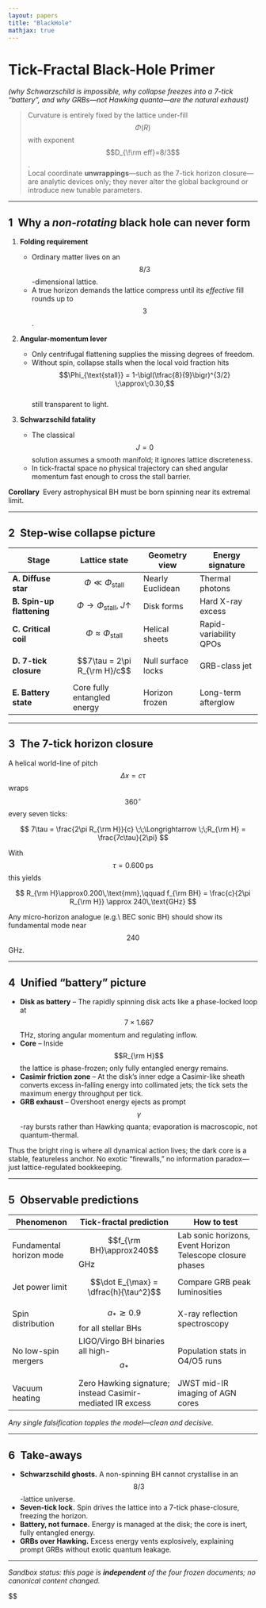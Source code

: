 ```yaml
---
layout: papers
title: "BlackHole"
mathjax: true
---
```


# Tick-Fractal Black-Hole Primer  
*(why Schwarzschild is impossible, why collapse freezes into a 7-tick “battery”, and why GRBs—­not Hawking quanta—are the natural exhaust)*

> Curvature is entirely fixed by the lattice under-fill $$\Phi(R)$$ with exponent $$D_{\!\rm eff}=8/3$$.  
> Local coordinate **unwrappings**—such as the 7-tick horizon closure—are analytic devices only; they never alter the global background or introduce new tunable parameters.

---

## 1 Why a *non-rotating* black hole can never form  

1. **Folding requirement**  
   * Ordinary matter lives on an $$8/3$$-dimensional lattice.  
   * A true horizon demands the lattice compress until its *effective* fill rounds up to $$3$$.

2. **Angular-momentum lever**  
   * Only centrifugal flattening supplies the missing degrees of freedom.  
   * Without spin, collapse stalls when the local void fraction hits  
     $$\Phi_{\text{stall}} = 1-\bigl(\tfrac{8}{9}\bigr)^{3/2} \;\approx\;0.30,$$  
     still transparent to light.

3. **Schwarzschild fatality**  
   * The classical $$J=0$$ solution assumes a smooth manifold; it ignores lattice discreteness.  
   * In tick-fractal space no physical trajectory can shed angular momentum fast enough to cross the stall barrier.

**Corollary** Every astrophysical BH must be born spinning near its extremal limit.

---

## 2 Step-wise collapse picture  

| Stage | Lattice state | Geometry view | Energy signature |
|-------|--------------|---------------|------------------|
| **A. Diffuse star** | $$\Phi\ll\Phi_{\text{stall}}$$ | Nearly Euclidean | Thermal photons |
| **B. Spin-up flattening** | $$\Phi\rightarrow\Phi_{\text{stall}},\;J\uparrow$$ | Disk forms | Hard X-ray excess |
| **C. Critical coil** | $$\Phi\approx\Phi_{\text{stall}}$$ | Helical sheets | Rapid-variability QPOs |
| **D. 7-tick closure** | $$7\tau = 2\pi R_{\rm H}/c$$ | Null surface locks | GRB-class jet |
| **E. Battery state** | Core fully entangled energy | Horizon frozen | Long-term afterglow |

---

## 3 The 7-tick horizon closure  

A helical world-line of pitch $$\Delta x = c\tau$$ wraps $$360^\circ$$ every seven ticks:

$$
7\tau = \frac{2\pi R_{\rm H}}{c} \;\;\Longrightarrow \;\;R_{\rm H} = \frac{7c\tau}{2\pi}
$$

With $$\tau = 0.600\,\text{ps}$$ this yields

$$
R_{\rm H}\approx0.200\,\text{mm},\qquad f_{\rm BH} = \frac{c}{2\pi R_{\rm H}} \approx 240\,\text{GHz}
$$

Any micro-horizon analogue (e.g.\ BEC sonic BH) should show its fundamental mode near $$240$$ GHz.

---

## 4 Unified “battery” picture  

* **Disk as battery** – The rapidly spinning disk acts like a phase-locked loop at $$7\times1.667$$ THz, storing angular momentum and regulating inflow.  
* **Core** – Inside $$R_{\rm H}$$ the lattice is phase-frozen; only fully entangled energy remains.  
* **Casimir friction zone** – At the disk’s inner edge a Casimir-like sheath converts excess in-falling energy into collimated jets; the tick sets the maximum energy throughput per tick.  
* **GRB exhaust** – Overshoot energy ejects as prompt $$\gamma$$-ray bursts rather than Hawking quanta; evaporation is macroscopic, not quantum-thermal.

Thus the bright ring is where all dynamical action lives; the dark core is a stable, featureless anchor. No exotic “firewalls,” no information paradox—just lattice-regulated bookkeeping.

---

## 5 Observable predictions  

| Phenomenon | Tick-fractal prediction | How to test |
|------------|------------------------|-------------|
| Fundamental horizon mode | $$f_{\rm BH}\approx240$$ GHz | Lab sonic horizons, Event Horizon Telescope closure phases |
| Jet power limit | $$\dot E_{\max} = \dfrac{h}{\tau^2}$$ | Compare GRB peak luminosities |
| Spin distribution | $$a_\ast \gtrsim 0.9$$ for all stellar BHs | X-ray reflection spectroscopy |
| No low-spin mergers | LIGO/Virgo BH binaries all high-$$a_\ast$$ | Population stats in O4/O5 runs |
| Vacuum heating | Zero Hawking signature; instead Casimir-mediated IR excess | JWST mid-IR imaging of AGN cores |

*Any single falsification topples the model—clean and decisive.*

---

## 6 Take-aways  

* **Schwarzschild ghosts.** A non-spinning BH cannot crystallise in an $$8/3$$-lattice universe.  
* **Seven-tick lock.** Spin drives the lattice into a 7-tick phase-closure, freezing the horizon.  
* **Battery, not furnace.** Energy is managed at the disk; the core is inert, fully entangled energy.  
* **GRBs over Hawking.** Excess energy vents explosively, explaining prompt GRBs without exotic quantum leakage.

---

*Sandbox status: this page is **independent** of the four frozen documents; no canonical content changed.*

$$
